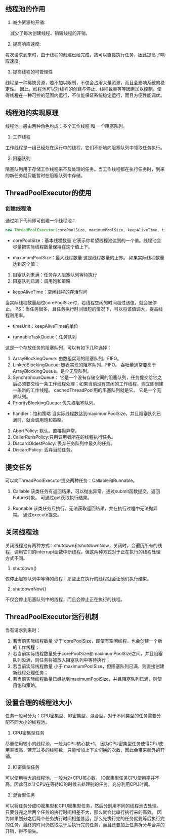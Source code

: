 ## 线程池的作用
1. 减少资源的开销: 

&nbsp;&nbsp;&nbsp;&nbsp;减少了每次创建线程、销毁线程的开销。

2. 提高响应速度: 

每次请求到来时，由于线程的创建已经完成，故可以直接执行任务，因此提高了响应速度。

3. 提高线程的可管理性 

线程是一种稀缺资源，若不加以限制，不仅会占用大量资源，而且会影响系统的稳定性。 
因此，线程池可以对线程的创建与停止、线程数量等等因素加以控制，使得线程在一种可控的范围内运行，不仅能保证系统稳定运行，而且方便性能调优。

## 线程池的实现原理
线程池一般由两种角色构成：多个工作线程 和 一个阻塞队列。

1. 工作线程 

工作线程是一组已经处在运行中的线程，它们不断地向阻塞队列中领取任务执行。

2. 阻塞队列 

阻塞队列用于存储工作线程来不及处理的任务。当工作线程都在执行任务时，到来的新任务就只能暂时在阻塞队列中存储。

## ThreadPoolExecutor的使用

### 创建线程池

通过如下代码即可创建一个线程池：

```java
new ThreadPoolExecutor(corePoolSize, maximumPoolSize, keepAliveTime, timeUnit, runnableTaskQueue, handler);
```

- corePoolSize：基本线程数量 
它表示你希望线程池达到的一个值。线程池会尽量把实际线程数量保持在这个值上下。

- maximumPoolSize：最大线程数量 
这是线程数量的上界。 
如果实际线程数量达到这个值：

1. 阻塞队列未满：任务存入阻塞队列等待执行
2. 阻塞队列已满：调用饱和策略

- keepAliveTime：空闲线程的存活时间 

当实际线程数量超过corePoolSize时，若线程空闲的时间超过该值，就会被停止。 
PS：当任务很多，且任务执行时间很短的情况下，可以将该值调大，提高线程利用率。

- timeUnit：keepAliveTime的单位

- runnableTaskQueue：任务队列 

这是一个存放任务的阻塞队列，可以有如下几种选择： 
1. ArrayBlockingQueue: 由数组实现的阻塞队列，FIFO。
2. LinkedBlockingQueue: 链表实现的阻塞队列，FIFO。 吞吐量通常要高于ArrayBlockingQueue。是个无界队列。
3. SynchronousQueue： 它是一个没有存储空间的阻塞队列，任务提交给它之后必须要交给一条工作线程处理；如果当前没有空闲的工作线程，则立即创建一条新的工作线程。 cachedThreadPool用的阻塞队列就是它。 
它是一个无界队列。
4. PriorityBlockingQueue: 优先权阻塞队列。

- handler：饱和策略 
当实际线程数达到maximumPoolSize，并且阻塞队列已满时，就会调用饱和策略。 

1. AbortPolicy: 默认。直接抛异常。
2. CallerRunsPolicy:只用调用者所在的线程执行任务。
3. DiscardOldestPolicy: 丢弃任务队列中最久的任务。
4. DiscardPolicy: 丢弃当前任务。

## 提交任务

可以向ThreadPoolExecutor提交两种任务：Callable和Runnable。

1. Callable 
该类任务有返回结果，可以抛出异常。通过submit函数提交，返回Future对象。 可通过get获取执行结果。

2. Runnable 
该类任务只执行，无法获取返回结果，并在执行过程中无法抛异常。 通过execute提交。

## 关闭线程池
关闭线程池有两种方式：shutdown和shutdownNow，关闭时，会遍历所有的线程，调用它们的interrupt函数中断线程。但这两种方式对于正在执行的线程处理方式不同。

1. shutdown() 

仅停止阻塞队列中等待的线程，那些正在执行的线程就会让他们执行结束。

2. shutdownNow() 

不仅会停止阻塞队列中的线程，而且会停止正在执行的线程。

## ThreadPoolExecutor运行机制

当有请求到来时：

1. 若当前实际线程数量 少于 corePoolSize，即使有空闲线程，也会创建一个新的工作线程；
2. 若当前实际线程数量处于corePoolSize和maximumPoolSize之间，并且阻塞队列没满，则任务将被放入阻塞队列中等待执行；
3. 若当前实际线程数量 小于 maximumPoolSize，但阻塞队列已满，则直接创建新线程处理任务；
4. 若当前实际线程数量已经达到maximumPoolSize，并且阻塞队列已满，则使用饱和策略。


## 设置合理的线程池大小

任务一般可分为：CPU密集型、IO密集型、混合型，对于不同类型的任务需要分配不同大小的线程池。

1. CPU密集型任务 

尽量使用较小的线程池，一般为CPU核心数+1。 
因为CPU密集型任务使得CPU使用率很高，若开过多的线程数，只能增加上下文切换的次数，因此会带来额外的开销。

2. IO密集型任务 

可以使用稍大的线程池，一般为2*CPU核心数。 
IO密集型任务CPU使用率并不高，因此可以让CPU在等待IO的时候去处理别的任务，充分利用CPU时间。

3. 混合型任务 

可以将任务分成IO密集型和CPU密集型任务，然后分别用不同的线程池去处理。 
只要分完之后两个任务的执行时间相差不大，那么就会比串行执行来的高效。 
因为如果划分之后两个任务执行时间相差甚远，那么先执行完的任务就要等后执行完的任务，最终的时间仍然取决于后执行完的任务，而且还要加上任务拆分与合并的开销，得不偿失。
